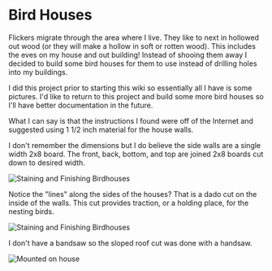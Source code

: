 # Bird Houses

Flickers migrate through the area where I live.  They like to next in hollowed out wood (or they will make a hollow in
soft or rotten wood).  This includes the eves on my house and out building!  Instead of shooing them away I decided to
build some bird houses for them to use instead of drilling holes into my buildings.

I did this project prior to starting this wiki so essentially all I have is some pictures.  I'd like to return to this
project and build some more bird houses so I'll have better documentation in the future.

What I can say is that the instructions I found were off of the Internet and suggested using 1 1/2 inch material for the
house walls.

I don't remember the dimensions but I do believe the side walls are a single width 2x8 board.  The front, back, bottom,
and top are joined 2x8 boards cut down to desired width.

![Staining and Finishing Birdhouses](/images/2018-03-13%20001.JPG)

Notice the "lines" along the sides of the houses?  That is a dado cut on the inside of the walls.  This cut provides 
traction, or a holding place, for the nesting birds.

![Staining and Finishing Birdhouses](/images/2018-03-13%20002.JPG)

I don't have a bandsaw so the sloped roof cut was done with a handsaw.

![Mounted on house](/images/2018-03-17%20001.JPG)
